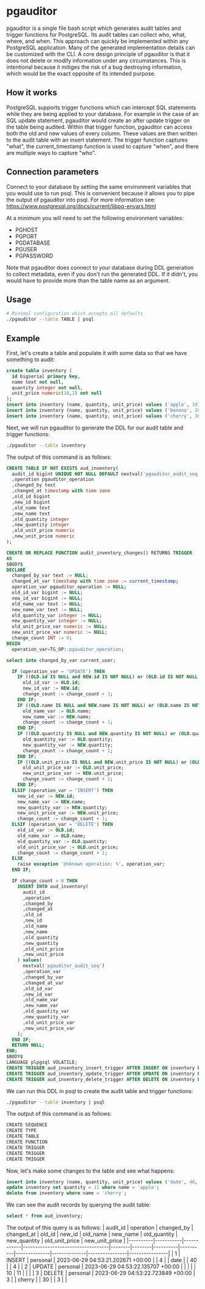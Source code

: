 # pgauditor
pgauditor is a single file bash script which generates audit tables and trigger functions for PostgreSQL. Its audit tables can collect who, what, where, and when. This approach can quickly be implemented within any PostgreSQL application. Many of the generated implementation details can be customized with the CLI. A core design principle of pgauditor is that it does not delete or modify information under any circumstances. This is intentional because it mitiges the risk of a bug destroying information, which would be the exact opposite of its intended purpose.

## How it works
PostgreSQL supports trigger functions which can intercept SQL statements while they are being applied to your database. For example in the case of an SQL update statement, pgauditor would create an after update trigger on the table being audited. Within that trigger function, pgauditor can access both the old and new values of every column. These values are then written to the audit table with an insert statement. The trigger function captures "what", the current_timestamp function is used to capture "when", and there are multiple ways to capture "who". 

## Connection parameters
Connect to your database by setting the same environment variables that you would use to run psql. This is convenient because it allows you to pipe the output of pgauditor into psql. For more information see:
https://www.postgresql.org/docs/current/libpq-envars.html

At a minimum you will need to set the following environment variables:
* PGHOST
* PGPORT
* PGDATABASE
* PGUSER
* PGPASSWORD

Note that pgauditor does connect to your database during DDL generation to collect metadata, even if you don't run the generated DDL. If it didn't, you would have to provide more than the table name as an argument.

## Usage
```bash
# Minimal configuration which accepts all defaults
./pgauditor --table TABLE | psql
```

## Example
First, let's create a table and populate it with some data so that we have something to audit:
```sql
create table inventory (
  id bigserial primary key,
  name text not null,
  quantity integer not null,
  unit_price numeric(10,2) not null
);
insert into inventory (name, quantity, unit_price) values ('apple', 10, 1.00);
insert into inventory (name, quantity, unit_price) values ('banana', 20, 2.00);
insert into inventory (name, quantity, unit_price) values ('cherry', 30, 3.00);
```

Next, we will run pgauditor to generate the DDL for our audit table and trigger functions:
```bash
./pgauditor --table inventory
```

The output of this command is as follows:
```sql
CREATE TABLE IF NOT EXISTS aud_inventory(
  audit_id bigint UNIQUE NOT NULL DEFAULT nextval('pgauditor_audit_seq')
  ,operation pgauditor_operation
  ,changed_by text
  ,changed_at timestamp with time zone
  ,old_id bigint
  ,new_id bigint
  ,old_name text
  ,new_name text
  ,old_quantity integer
  ,new_quantity integer
  ,old_unit_price numeric
  ,new_unit_price numeric
);

CREATE OR REPLACE FUNCTION audit_inventory_changes() RETURNS TRIGGER
AS
$BODY$
DECLARE
  changed_by_var text := NULL;
  changed_at_var timestamp with time zone := current_timestamp;
  operation_var pgauditor_operation := NULL;
  old_id_var bigint := NULL;
  new_id_var bigint := NULL;
  old_name_var text := NULL;
  new_name_var text := NULL;
  old_quantity_var integer := NULL;
  new_quantity_var integer := NULL;
  old_unit_price_var numeric := NULL;
  new_unit_price_var numeric := NULL;
  change_count INT := 0;
BEGIN
  operation_var=TG_OP::pgauditor_operation;

select into changed_by_var current_user;

  IF (operation_var = 'UPDATE') THEN
    IF ((OLD.id IS NULL and NEW.id IS NOT NULL) or (OLD.id IS NOT NULL and NEW.id IS NULL) or (OLD.id != NEW.id)) THEN
      old_id_var := OLD.id;
      new_id_var := NEW.id;
      change_count := change_count + 1;
    END IF;
    IF ((OLD.name IS NULL and NEW.name IS NOT NULL) or (OLD.name IS NOT NULL and NEW.name IS NULL) or (OLD.name != NEW.name)) THEN
      old_name_var := OLD.name;
      new_name_var := NEW.name;
      change_count := change_count + 1;
    END IF;
    IF ((OLD.quantity IS NULL and NEW.quantity IS NOT NULL) or (OLD.quantity IS NOT NULL and NEW.quantity IS NULL) or (OLD.quantity != NEW.quantity)) THEN
      old_quantity_var := OLD.quantity;
      new_quantity_var := NEW.quantity;
      change_count := change_count + 1;
    END IF;
    IF ((OLD.unit_price IS NULL and NEW.unit_price IS NOT NULL) or (OLD.unit_price IS NOT NULL and NEW.unit_price IS NULL) or (OLD.unit_price != NEW.unit_price)) THEN
      old_unit_price_var := OLD.unit_price;
      new_unit_price_var := NEW.unit_price;
      change_count := change_count + 1;
    END IF;
  ELSIF (operation_var = 'INSERT') THEN
    new_id_var := NEW.id;
    new_name_var := NEW.name;
    new_quantity_var := NEW.quantity;
    new_unit_price_var := NEW.unit_price;
    change_count := change_count + 1;
  ELSIF (operation_var = 'DELETE') THEN
    old_id_var := OLD.id;
    old_name_var := OLD.name;
    old_quantity_var := OLD.quantity;
    old_unit_price_var := OLD.unit_price;
    change_count := change_count + 1;
  ELSE
    raise exception 'Unknown operation: %', operation_var;
  END IF;

  IF change_count > 0 THEN
    INSERT INTO aud_inventory(
      audit_id
      ,operation
      ,changed_by
      ,changed_at
      ,old_id
      ,new_id
      ,old_name
      ,new_name
      ,old_quantity
      ,new_quantity
      ,old_unit_price
      ,new_unit_price
    ) values(
      nextval('pgauditor_audit_seq')
      ,operation_var
      ,changed_by_var
      ,changed_at_var
      ,old_id_var
      ,new_id_var
      ,old_name_var
      ,new_name_var
      ,old_quantity_var
      ,new_quantity_var
      ,old_unit_price_var
      ,new_unit_price_var
    );
  END IF;
  RETURN NULL;
END;
$BODY$
LANGUAGE plpgsql VOLATILE;
CREATE TRIGGER aud_inventory_insert_trigger AFTER INSERT ON inventory FOR EACH ROW EXECUTE PROCEDURE audit_inventory_changes();
CREATE TRIGGER aud_inventory_update_trigger AFTER UPDATE ON inventory FOR EACH ROW EXECUTE PROCEDURE audit_inventory_changes();
CREATE TRIGGER aud_inventory_delete_trigger AFTER DELETE ON inventory FOR EACH ROW EXECUTE PROCEDURE audit_inventory_changes();
```

We can run this DDL in psql to create the audit table and trigger functions:
```bash
./pgauditor --table inventory | psql
```

The output of this command is as follows:
```bash
CREATE SEQUENCE
CREATE TYPE
CREATE TABLE
CREATE FUNCTION
CREATE TRIGGER
CREATE TRIGGER
CREATE TRIGGER
```

Now, let's make some changes to the table and see what happens:
```sql
insert into inventory (name, quantity, unit_price) values ('date', 40, 4.00);
update inventory set quantity = 11 where name = 'apple';
delete from inventory where name = 'cherry';
```

We can see the audit records by querying the audit table:
```sql
select * from aud_inventory;
```

The output of this query is as follows:
| audit_id | operation | changed_by | changed_at                        | old_id | new_id | old_name | new_name | old_quantity | new_quantity | old_unit_price | new_unit_price |
|----------|-----------|------------|-----------------------------------|--------|--------|----------|----------|--------------|--------------|----------------|----------------|
| 1        | INSERT    | personal   | 2023-06-29 04:53:21.202671 +00:00 |        | 4      |          | date     |              | 40           |                | 4              |
| 2        | UPDATE    | personal   | 2023-06-29 04:53:22.135707 +00:00 |        |        |          |          | 10           | 11           |                |                |
| 3        | DELETE    | personal   | 2023-06-29 04:53:22.723849 +00:00 | 3      |        | cherry   |          | 30           |              | 3              |                | 
